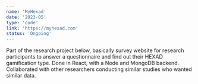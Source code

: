```yaml
---
name: 'MyHexad'
date: '2023-05'
type: 'code'
link: 'https://myhexad.com'
status: 'Ongoing'
---
```


Part of the research project below, basically survey website for research participants to answer a questionnaire and find out their HEXAD gamification type. Done in React, with a Node and MongoDB backend. Collaborated with other researchers conducting similar studies who wanted similar data.